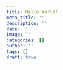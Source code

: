 ```yaml
---
title: Hello World!
meta_title: ''
description: ''
date: ''
image: ''
categories: []
author: ''
tags: []
draft: true
---
```

